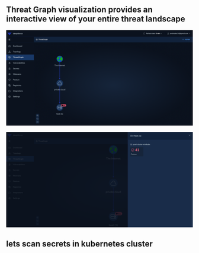 ## Threat Graph visualization provides an interactive view of your entire threat landscape

![](/images/threatpath.png)

![](/images/theatlandscape.png)

## lets scan secrets in kubernetes cluster





